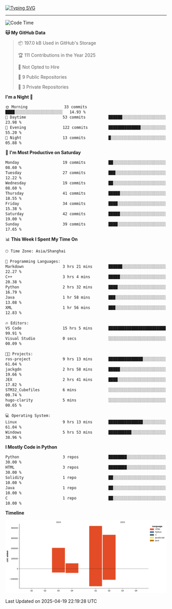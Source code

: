 <a href="https://git.io/typing-svg"><img src="https://readme-typing-svg.demolab.com?font=Jersey+10&size=33&pause=1000&color=0077B8&vCenter=true&width=429&height=46&lines=HaRDer+BetTEr+fAster+stronger" alt="Typing SVG" /></a>

---

<!--START_SECTION:waka-->
![Code Time](http://img.shields.io/badge/Code%20Time-303%20hrs%2018%20mins-blue)

**🐱 My GitHub Data** 

> 📦 197.0 kB Used in GitHub's Storage 
 > 
> 🏆 111 Contributions in the Year 2025
 > 
> 🚫 Not Opted to Hire
 > 
> 📜 9 Public Repositories 
 > 
> 🔑 3 Private Repositories 
 > 
**I'm a Night 🦉** 

```text
🌞 Morning                33 commits          ████░░░░░░░░░░░░░░░░░░░░░   14.93 % 
🌆 Daytime                53 commits          ██████░░░░░░░░░░░░░░░░░░░   23.98 % 
🌃 Evening                122 commits         ██████████████░░░░░░░░░░░   55.20 % 
🌙 Night                  13 commits          █░░░░░░░░░░░░░░░░░░░░░░░░   05.88 % 
```
📅 **I'm Most Productive on Saturday** 

```text
Monday                   19 commits          ██░░░░░░░░░░░░░░░░░░░░░░░   08.60 % 
Tuesday                  27 commits          ███░░░░░░░░░░░░░░░░░░░░░░   12.22 % 
Wednesday                19 commits          ██░░░░░░░░░░░░░░░░░░░░░░░   08.60 % 
Thursday                 41 commits          █████░░░░░░░░░░░░░░░░░░░░   18.55 % 
Friday                   34 commits          ████░░░░░░░░░░░░░░░░░░░░░   15.38 % 
Saturday                 42 commits          █████░░░░░░░░░░░░░░░░░░░░   19.00 % 
Sunday                   39 commits          ████░░░░░░░░░░░░░░░░░░░░░   17.65 % 
```


📊 **This Week I Spent My Time On** 

```text
🕑︎ Time Zone: Asia/Shanghai

💬 Programming Languages: 
Markdown                 3 hrs 21 mins       ██████░░░░░░░░░░░░░░░░░░░   22.27 % 
C++                      3 hrs 4 mins        █████░░░░░░░░░░░░░░░░░░░░   20.38 % 
Python                   2 hrs 32 mins       ████░░░░░░░░░░░░░░░░░░░░░   16.79 % 
Java                     1 hr 58 mins        ███░░░░░░░░░░░░░░░░░░░░░░   13.08 % 
XML                      1 hr 56 mins        ███░░░░░░░░░░░░░░░░░░░░░░   12.83 % 

🔥 Editors: 
VS Code                  15 hrs 5 mins       █████████████████████████   99.91 % 
Visual Studio            0 secs              ░░░░░░░░░░░░░░░░░░░░░░░░░   00.09 % 

🐱‍💻 Projects: 
ros-project              9 hrs 13 mins       ███████████████░░░░░░░░░░   61.04 % 
jackgdn                  2 hrs 58 mins       █████░░░░░░░░░░░░░░░░░░░░   19.66 % 
JEX                      2 hrs 41 mins       ████░░░░░░░░░░░░░░░░░░░░░   17.82 % 
STM32_Cubefiles          6 mins              ░░░░░░░░░░░░░░░░░░░░░░░░░   00.74 % 
hugo-clarity             5 mins              ░░░░░░░░░░░░░░░░░░░░░░░░░   00.65 % 

💻 Operating System: 
Linux                    9 hrs 13 mins       ███████████████░░░░░░░░░░   61.04 % 
Windows                  5 hrs 53 mins       ██████████░░░░░░░░░░░░░░░   38.96 % 
```

**I Mostly Code in Python** 

```text
Python                   3 repos             ████████░░░░░░░░░░░░░░░░░   30.00 % 
HTML                     3 repos             ████████░░░░░░░░░░░░░░░░░   30.00 % 
Solidity                 1 repo              ██░░░░░░░░░░░░░░░░░░░░░░░   10.00 % 
Java                     1 repo              ██░░░░░░░░░░░░░░░░░░░░░░░   10.00 % 
C                        1 repo              ██░░░░░░░░░░░░░░░░░░░░░░░   10.00 % 
```



**Timeline**

![Lines of Code chart](https://raw.githubusercontent.com/jackgdn/jackgdn/main/assets/bar_graph.png)


 Last Updated on 2025-04-19 22:19:28 UTC
<!--END_SECTION:waka-->

